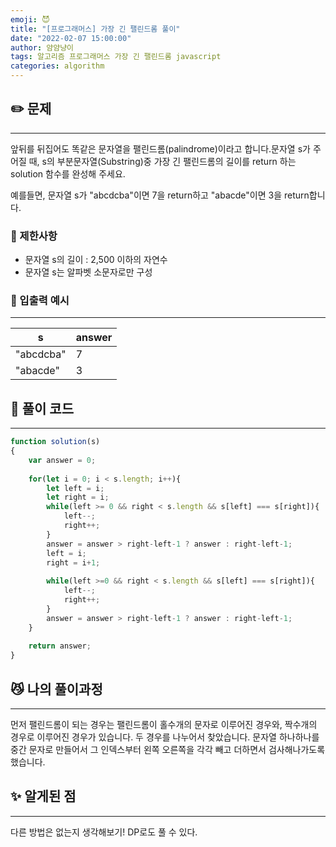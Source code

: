 ```yaml
---
emoji: 😈
title: "[프로그래머스] 가장 긴 팰린드롬 풀이"
date: "2022-02-07 15:00:00"
author: 얌얌냥이
tags: 알고리즘 프로그래머스 가장 긴 팰린드롬 javascript
categories: algorithm
---
```



## **✏️** 문제

---

앞뒤를 뒤집어도 똑같은 문자열을 팰린드롬(palindrome)이라고 합니다.문자열 s가 주어질 때, s의 부분문자열(Substring)중 가장 긴 팰린드롬의 길이를 return 하는 solution 함수를 완성해 주세요.

예를들면, 문자열 s가 "abcdcba"이면 7을 return하고 "abacde"이면 3을 return합니다.

### **🚨** 제한사항

- 문자열 s의 길이 : 2,500 이하의 자연수
- 문자열 s는 알파벳 소문자로만 구성

### 📌 입출력 예시

---

| s | answer |
| --- | --- |
| "abcdcba" | 7 |
| "abacde" | 3 |

## **🤔** 풀이 코드

---

```jsx
function solution(s)
{
    var answer = 0;
    
    for(let i = 0; i < s.length; i++){
        let left = i;
        let right = i;
        while(left >= 0 && right < s.length && s[left] === s[right]){
            left--;
            right++;
        }
        answer = answer > right-left-1 ? answer : right-left-1;
        left = i;
        right = i+1;
        
        while(left >=0 && right < s.length && s[left] === s[right]){
            left--;
            right++;
        }
        answer = answer > right-left-1 ? answer : right-left-1;
    }
    
    return answer;
}
```

## 😼 나의 풀이과정

---

먼저 팰린드롬이 되는 경우는 팰린드롬이 홀수개의 문자로 이루어진 경우와, 짝수개의 경우로 이루어진 경우가 있습니다. 두 경우를 나누어서 찾았습니다. 문자열 하나하나를 중간 문자로 만들어서 그 인덱스부터 왼쪽 오른쪽을 각각 빼고 더하면서 검사해나가도록 했습니다. 

## ✨ 알게된 점

---

다른 방법은 없는지 생각해보기! DP로도 풀 수 있다.
```toc

```

